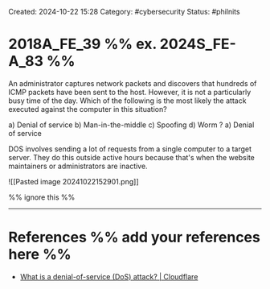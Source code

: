 Created: 2024-10-22 15:28
Category: #cybersecurity
Status: #philnits



# 2018A_FE_39 %% ex. 2024S_FE-A_83 %%

An administrator captures network packets and discovers that hundreds of ICMP packets have been sent to the host. However, it is not a particularly busy time of the day. Which of the following is the most likely the attack executed against the computer in this situation?

a) Denial of service
b) Man-in-the-middle
c) Spoofing
d) Worm
?
a) Denial of service

DOS involves sending a lot of requests from a single computer to a target server. They do this outside active hours because that's when the website maintainers or administrators are inactive.

![[Pasted image 20241022152901.png]]




%% ignore this %%
<!--SR:!2025-05-11,60,310-->
---









# References %% add your references here %%
- [What is a denial-of-service (DoS) attack? | Cloudflare](https://www.cloudflare.com/learning/ddos/glossary/denial-of-service/)